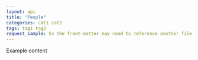 ```yaml
---
layout: api
title: "People"
categories: cat1 cat2
tags: tag1 tag2
request_sample: So the front-matter may need to reference another file with Markdown content
---
```


Example content